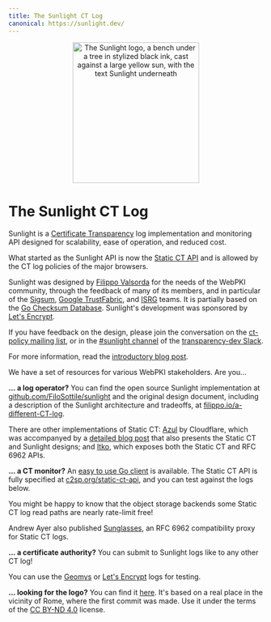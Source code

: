 ```yaml
---
title: The Sunlight CT Log
canonical: https://sunlight.dev/
---
```


<p align="center">
    <img alt="The Sunlight logo, a bench under a tree in stylized black ink, cast against a large yellow sun, with the text Sunlight underneath" width="250" height="278" src="images/sunlight_logo_main.png">
</p>

# The Sunlight CT Log

Sunlight is a [Certificate Transparency](https://certificate.transparency.dev/)
log implementation and monitoring API designed for scalability, ease of operation,
and reduced cost.

What started as the Sunlight API is now the [Static CT API](https://c2sp.org/static-ct-api)
and is allowed by the CT log policies of the major browsers.

Sunlight was designed by [Filippo Valsorda](https://filippo.io) for the
needs of the WebPKI community, through the feedback of many of its members,
and in particular of the [Sigsum](https://www.sigsum.org/),
[Google TrustFabric](https://transparency.dev/),
and [ISRG](https://www.isrg.org/) teams.
It is partially based on the [Go Checksum Database](https://golang.org/design/25530-sumdb).
Sunlight's development was sponsored by [Let's Encrypt](https://letsencrypt.org/).

If you have feedback on the design, please join the conversation on the
[ct-policy mailing list](https://groups.google.com/a/chromium.org/g/ct-policy),
or in the [#sunlight channel](https://transparency-dev.slack.com/archives/C06PCS2P75Y)
of the [transparency-dev Slack](https://join.slack.com/t/transparency-dev/shared_invite/zt-27pkqo21d-okUFhur7YZ0rFoJVIOPznQ).

For more information, read the
[introductory blog post](https://letsencrypt.org/2024/03/14/introducing-sunlight/).

We have a set of resources for various WebPKI stakeholders. Are you...

**... a log operator?**
You can find the open source Sunlight implementation at
[github.com/FiloSottile/sunlight](https://github.com/FiloSottile/sunlight)
and the original design document,
including a description of the Sunlight architecture and tradeoffs,
at [filippo.io/a-different-CT-log](https://filippo.io/a-different-CT-log).

There are other implementations of Static CT:
[Azul](https://github.com/cloudflare/azul) by Cloudflare, which was accompanyed by a
[detailed blog post](https://blog.cloudflare.com/azul-certificate-transparency-log)
that also presents the Static CT and Sunlight designs;
and [Itko](https://github.com/aditsachde/itko),
which exposes both the Static CT and RFC 6962 APIs.

**... a CT monitor?**
An [easy to use Go client](https://pkg.go.dev/filippo.io/sunlight#Client) is available.
The Static CT API is fully specified at [c2sp.org/static-ct-api](https://c2sp.org/static-ct-api),
and you can test against the logs below.

You might be happy to know that the object storage backends some
Static CT log read paths are nearly rate-limit free!

Andrew Ayer also published [Sunglasses](https://github.com/AGWA/sunglasses),
an RFC 6962 compatibility proxy for Static CT logs.

**... a certificate authority?** You can submit to Sunlight logs like to any other CT log!

You can use the [Geomys](https://groups.google.com/a/chromium.org/g/ct-policy/c/KCzYEIIZSxg/m/zD26fYw4AgAJ) or
[Let's Encrypt](https://letsencrypt.org/docs/ct-logs/#Sunlight) logs for testing.

**... looking for the logo?**
You can find it [here](https://drive.google.com/drive/folders/1VqDO8U-AksEoz85CcbLknucNCJl2gwZi).
It's based on a real place in the vicinity of Rome, where the first commit was made.
Use it under the terms of the [CC BY-ND 4.0](https://creativecommons.org/licenses/by-nd/4.0/) license.
